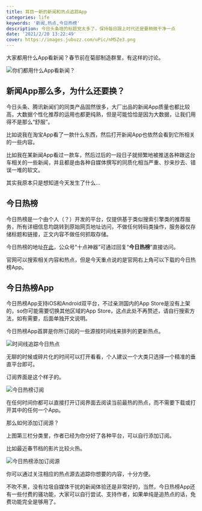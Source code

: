 ```yaml
---
title: 耳目一新的新闻和热点追踪App
categories: life
keywords: '新闻,热点,今日热榜'
description: 今日头条啥的标题党太多了，保持每日跟上时代还是要稍微干净一点
date: '2021/2/20 13:22:49'
cover: https://images.jubuzz.com/uPic/nM5Ze3.png
---
```


大家都用什么App看新闻？春节前在菊部制造群里，有这样的讨论。

![你们都用什么App看新闻？](https://images.jubuzz.com/uPic/5OP7qE.png)

## 新闻App那么多，为什么还要换？

今日头条、腾讯新闻们的同类产品固然很多，大厂出品的新闻App质量也都比较高，大数据个性化推荐的运用也都更纯熟，但是可能恰恰是因为大数据，让我们用得不是那么“舒服”。

比如说我在淘宝App看了一款什么东西，然后打开新闻App也依然会看到它所相关的一些内容。

比如我在某新闻App看过一款车，然后过后的一段日子就频繁地被推送各种跟这台车相关的一些新闻，并且都是由各种自媒体撰写的同质化相当严重、抄来抄去、错误一堆的软文。

其实我原本只是想知道今天发生了什么...

## 今日热榜

今日热榜是一个由个人（？）开发的平台，仅提供基于类似搜索引擎类的推荐服务，所有详细信息均跳转到原始网页地址访问，不做任何转码类操作，服务器仅存储标题和链接，正文内容不做任何抓取存储。

今日热榜的地址[在此](https://tophub.today/)，公众号“十点神器”可通过回复“**今日热榜**”直接访问。

官网可以搜索相关内容和热点，但是今天重点说的是官网右上角可以下载的今日热榜App。

## 今日热榜App

今日热榜App支持iOS和Android双平台，不过亲测国内的App Store是没有上架的，so你可能需要切换其他区域的App Store，这点此处不再赘述，请自行搜索方法，如有需要，后面单独开文说明。

今日热榜App首屏是你所订阅的一些源按时间线来排列的更新热点。

![时间线追踪今日热点](https://images.jubuzz.com/uPic/4jFPw0.jpeg)

无聊的时候或碎片化的时间可以打开看看，个人建议一个大类只选择一个精准的垂直平台即可。

订阅界面是这个样子的。

![今日热榜订阅](https://images.jubuzz.com/uPic/qr0Frm.jpeg)

在任何时间你都可以直接打开订阅界面去阅读当前最热的热点，而不需要下载或打开其中的任何一个App。

那么如何添加订阅源？

上图第三栏分类里，作者已经为你分好了各种平台，可以自行添加订阅。

比如最近春节档的影片比较火热。

![今日热榜添加订阅源](https://images.jubuzz.com/uPic/9ISNAl.jpeg)

你可以通过关注相应的热点源去追踪你想要的内容，十分方便。

不吹不黑，没有垃圾自媒体干扰的新闻体验还是非常好的，当然，今日热榜App还有一些付费的骚功能，大家可以自行尝试、支持作者，如果单纯是追热点的话，免费功能完全是够用了。